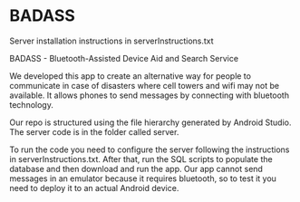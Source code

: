 # BADASS

Server installation instructions in serverInstructions.txt

BADASS - Bluetooth-Assisted Device Aid and Search Service

We developed this app to create an alternative way for people to
communicate in case of disasters where cell towers and wifi may
not be available. It allows phones to send messages by connecting
with bluetooth technology.

Our repo is structured using the file hierarchy generated by Android
Studio. The server code is in the folder called server.

To run the code you need to configure the server following the
instructions in serverInstructions.txt. After that, run the SQL
scripts to populate the database and then download and run the app.
Our app cannot send messages in an emulator because it requires
bluetooth, so to test it you need to deploy it to an actual Android
device.